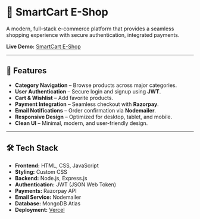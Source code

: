 # 🛒 SmartCart E-Shop  

A modern, full-stack e-commerce platform that provides a seamless shopping experience with secure authentication, integrated payments.  

**Live Demo:** [SmartCart E-Shop](https://smartcart-eshop.vercel.app/)  

---

## 📌 Features  

- **Category Navigation** – Browse products across major categories.  
- **User Authentication** – Secure login and signup using **JWT**.  
- **Cart & Wishlist** – Add favorite products.  
- **Payment Integration** – Seamless checkout with **Razorpay**.  
- **Email Notifications** – Order confirmation via **Nodemailer**.  
- **Responsive Design** – Optimized for desktop, tablet, and mobile.  
- **Clean UI** – Minimal, modern, and user-friendly design.  

---

## 🛠 Tech Stack  

- **Frontend:** HTML, CSS, JavaScript  
- **Styling:** Custom CSS  
- **Backend:** Node.js, Express.js  
- **Authentication:** JWT (JSON Web Token)  
- **Payments:** Razorpay API  
- **Email Service:** Nodemailer  
- **Database:** MongoDB Atlas  
- **Deployment:** [Vercel](https://vercel.com/)  










